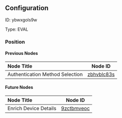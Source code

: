 # 
## Configuration
ID:  ybwxgols9w

Type: EVAL 








### Position

#### Previous Nodes
| Node Title | Node ID |
| :------------- | ------------ |
| Authentication Method Selection | [zbhvblc83s](./zbhvblc83s.md) | 
 
 #### Future Nodes
| Node Title | Node ID |
| :------------- | ------------ |
| Enrich Device Details |[9zctbmveoc](./9zctbmveoc.md) | 